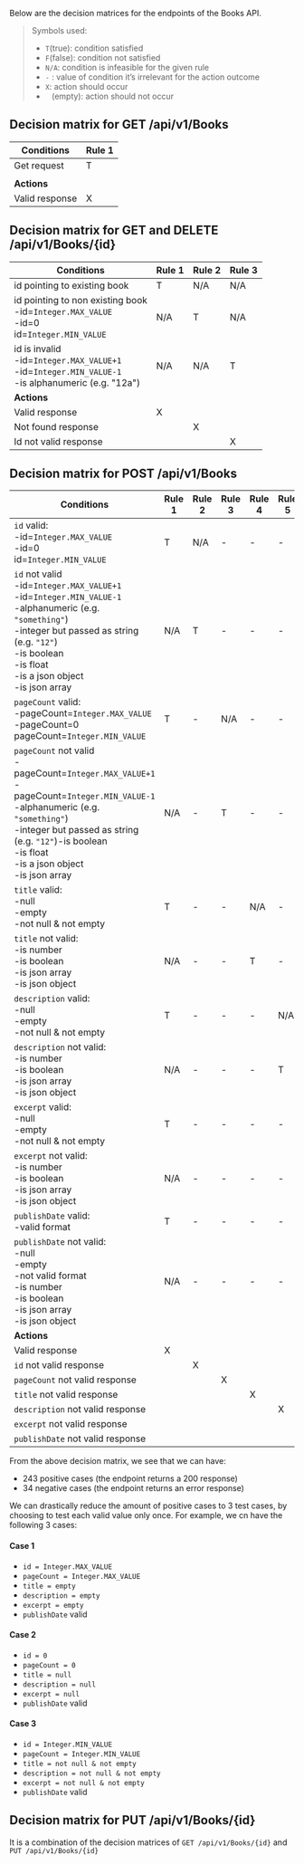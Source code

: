 Below are the decision matrices for the endpoints of the Books API.

> Symbols used:
> - `T`(true): condition satisfied
> - `F`(false): condition not satisfied
> - `N/A`: condition is infeasible for the given rule
> - `-` : value of condition it’s irrelevant for the action outcome
> - `X`: action should occur
> - ` ` (empty): action should not occur

## Decision matrix for GET /api/v1/Books

| Conditions     | Rule 1 |
|----------------|--------|
| Get request    | T      |
|                |        |
| **Actions**    |        |
| Valid response | X      |

## Decision matrix for GET and DELETE /api/v1/Books/{id}

| Conditions                                                                                                  | Rule 1 | Rule 2 | Rule 3 |
|-------------------------------------------------------------------------------------------------------------|--------|--------|--------|
| id pointing to existing book                                                                                | T      | N/A    | N/A    |
| id pointing to non existing book<br/>-id=`Integer.MAX_VALUE`<br/>-id=0<br/>id=`Integer.MIN_VALUE`           | N/A    | T      | N/A    |
| id is invalid<br/>-id=`Integer.MAX_VALUE+1`<br/>-id=`Integer.MIN_VALUE-1`<br/>-is alphanumeric (e.g. "12a") | N/A    | N/A    | T      |
| **Actions**                                                                                                 |        |        |        |
| Valid response                                                                                              | X      |        |        |
| Not found response                                                                                          |        | X      |        |
| Id not valid response                                                                                       |        |        | X      |     

## Decision matrix for POST /api/v1/Books
| Conditions                                                                                                                                                                                                                                               | Rule 1 | Rule 2 | Rule 3 | Rule 4 | Rule 5 | Rule 6 | Rule 7 |
|----------------------------------------------------------------------------------------------------------------------------------------------------------------------------------------------------------------------------------------------------------|--------|--------|--------|--------|--------|--------|--------|
| `id` valid:<br/>-id=`Integer.MAX_VALUE`<br/>-id=0<br/>id=`Integer.MIN_VALUE`                                                                                                                                                                             | T      | N/A    | -      | -      | -      | -      | -      |
| `id` not valid<br/>-id=`Integer.MAX_VALUE+1`<br/>-id=`Integer.MIN_VALUE-1`<br/>-alphanumeric (e.g. `"something"`)<br/>-integer but passed as string (e.g. `"12"`)<br/>-is boolean<br/>-is float<br/>-is a json object<br/>-is json array                 | N/A    | T      | -      | -      | -      | -      | -      |
| `pageCount` valid:<br/>-pageCount=`Integer.MAX_VALUE`<br/>-pageCount=0<br/>pageCount=`Integer.MIN_VALUE`                                                                                                                                                 | T      | -      | N/A    | -      | -      | -      | -      |
| `pageCount` not valid<br/>-pageCount=`Integer.MAX_VALUE+1`<br/>-pageCount=`Integer.MIN_VALUE-1`<br/>-alphanumeric (e.g. `"something"`)<br/>-integer but passed as string (e.g. `"12"`)-is boolean<br/>-is float<br/>-is a json object<br/>-is json array | N/A    | -      | T      | -      | -      | -      | -      |
| `title` valid:<br/>-null<br/>-empty<br/>-not null & not empty                                                                                                                                                                                            | T      | -      | -      | N/A    | -      | -      | -      |
| `title` not valid:<br/>-is number<br/>-is boolean<br/>-is json array<br/>-is json object                                                                                                                                                                 | N/A    | -      | -      | T      | -      | -      | -      |
| `description` valid:<br/>-null<br/>-empty<br/>-not null & not empty                                                                                                                                                                                      | T      | -      | -      | -      | N/A    | -      | -      |
| `description` not valid:<br/>-is number<br/>-is boolean<br/>-is json array<br/>-is json object                                                                                                                                                           | N/A    | -      | -      | -      | T      | -      | -      |
| `excerpt` valid:<br/>-null<br/>-empty<br/>-not null & not empty                                                                                                                                                                                          | T      | -      | -      | -      | -      | N/A    | -      |
| `excerpt` not valid:<br/>-is number<br/>-is boolean<br/>-is json array<br/>-is json object                                                                                                                                                               | N/A    | -      | -      | -      | -      | T      | -      |
| `publishDate` valid:<br/>-valid format                                                                                                                                                                                                                   | T      | -      | -      | -      | -      | -      | N/A    |
| `publishDate` not valid:<br/>-null<br/>-empty<br/>-not valid format<br/>-is number<br/>-is boolean<br/>-is json array<br/>-is json object                                                                                                                | N/A    | -      | -      | -      | -      | -      | T      |
| **Actions**                                                                                                                                                                                                                                              |        |        |        |        |        |        |        |
| Valid response                                                                                                                                                                                                                                           | X      |        |        |        |        |        |        |
| `id` not valid response                                                                                                                                                                                                                                  |        | X      |        |        |        |        |        |
| `pageCount` not valid response                                                                                                                                                                                                                           |        |        | X      |        |        |        |        |
| `title` not valid response                                                                                                                                                                                                                               |        |        |        | X      |        |        |        |
| `description` not valid response                                                                                                                                                                                                                         |        |        |        |        | X      |        |        |
| `excerpt` not valid response                                                                                                                                                                                                                             |        |        |        |        |        | X      |        |
| `publishDate` not valid response                                                                                                                                                                                                                         |        |        |        |        |        |        | X      | 

From the above decision matrix, we see that we can have:
- 243 positive cases (the endpoint returns a 200 response)
- 34 negative cases (the endpoint returns an error response)

We can drastically reduce the amount of positive cases to 3 test cases, by choosing to test each
valid value only once. For example, we cn have the following 3 cases:

#### Case 1
- `id = Integer.MAX_VALUE`
- `pageCount = Integer.MAX_VALUE`
- `title = empty`
- `description = empty`
- `excerpt = empty`
- `publishDate` valid

#### Case 2
- `id = 0`
- `pageCount = 0`
- `title = null`
- `description = null`
- `excerpt = null`
- `publishDate` valid

#### Case 3
- `id = Integer.MIN_VALUE`
- `pageCount = Integer.MIN_VALUE`
- `title = not null & not empty`
- `description = not null & not empty`
- `excerpt = not null & not empty`
- `publishDate` valid

## Decision matrix for PUT /api/v1/Books/{id}
It is a combination of the decision matrices of `GET /api/v1/Books/{id}` and `PUT /api/v1/Books/{id}`